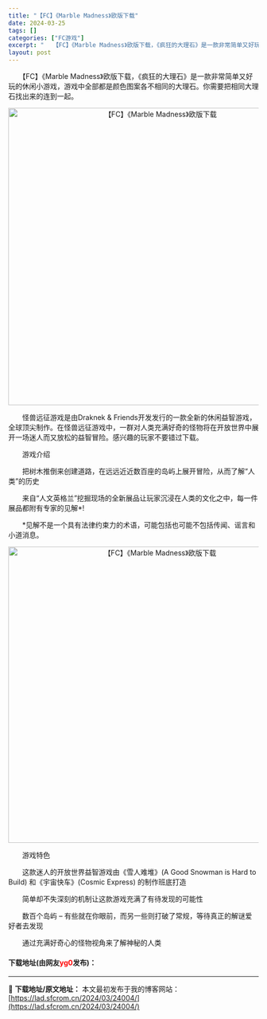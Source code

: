 ```yaml
---
title: "【FC】《Marble Madness》欧版下载"
date: 2024-03-25
tags: []
categories: ["FC游戏"]
excerpt: "　　【FC】《Marble Madness》欧版下载，《疯狂的大理石》是一款非常简单又好玩的休闲小游戏，游戏中全部都是颜色图案各不相同的大理石。你需要把相同大理石找出来的连到一起。 　　怪兽远征游戏是由Draknek &amp; Friends开发发行的一款全新的休闲益智游戏，全球顶尖制作。在怪兽远&hellip;"
layout: post
---
```


 <p>　　【FC】《Marble Madness》欧版下载，《疯狂的大理石》是一款非常简单又好玩的休闲小游戏，游戏中全部都是颜色图案各不相同的大理石。你需要把相同大理石找出来的连到一起。</p> <p align="center"><img align="" border="0" src="https://lad.sfcrom.cn/wp-content/uploads/2024/03/20240325_6601960592241.png" width="597" alt="【FC】《Marble Madness》欧版下载" /></p> <p>　　怪兽远征游戏是由Draknek &amp; Friends开发发行的一款全新的休闲益智游戏，全球顶尖制作。在怪兽远征游戏中，一群对人类充满好奇的怪物将在开放世界中展开一场迷人而又放松的益智冒险。感兴趣的玩家不要错过下载。</p> <p>　　游戏介绍</p> <p>　　把树木推倒来创建道路，在远远近近数百座的岛屿上展开冒险，从而了解&ldquo;人类&rdquo;的历史</p> <p>　　来自&ldquo;人文英格兰&rdquo;挖掘现场的全新展品让玩家沉浸在人类的文化之中，每一件展品都附有专家的见解*!</p> <p>　　*见解不是一个具有法律约束力的术语，可能包括也可能不包括传闻、谣言和小道消息。</p> <p align="center"><img align="" border="0" src="https://lad.sfcrom.cn/wp-content/uploads/2024/03/20240325_66019606d66d3.png" width="595" alt="【FC】《Marble Madness》欧版下载" /></p> <p>　　游戏特色</p> <p>　　这款迷人的开放世界益智游戏由《雪人难堆》(A Good Snowman is Hard to Build) 和《宇宙快车》(Cosmic Express) 的制作班底打造</p> <p>　　简单却不失深刻的机制让这款游戏充满了有待发现的可能性</p> <p>　　数百个岛屿 &ndash; 有些就在你眼前，而另一些则打破了常规，等待真正的解谜爱好者去发现</p> <p>　　通过充满好奇心的怪物视角来了解神秘的人类</p> <p><h4>下载地址(由网友<font color="red">yg0</font>发布)：</h4></p> 

---
📖 **下载地址/原文地址：** 本文最初发布于我的博客网站：[https://lad.sfcrom.cn/2024/03/24004/](https://lad.sfcrom.cn/2024/03/24004/)
